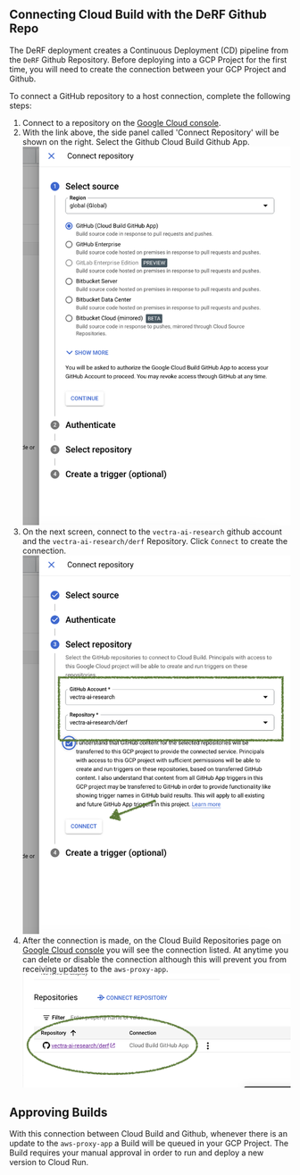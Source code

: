 ## Connecting Cloud Build with the DeRF Github Repo

The DeRF deployment creates a Continuous Deployment (CD) pipeline from the `DeRF` Github Repository.  Before deploying into a GCP Project for the first time, you will need to create the connection between your GCP Project and Github.

To connect a GitHub repository to a host connection, complete the following steps:

1. Connect to a repository on the [Google Cloud console](https://console.cloud.google.com/cloud-build/triggers;region=global/connect).
2. With the link above, the side panel called 'Connect Repository' will be shown on the right. Select the Github Cloud Build Github App.
![](../images/ConnectRespository.png)
3. On the next screen, connect to the `vectra-ai-research` github account and the `vectra-ai-research/derf` Repository.  Click `Connect` to create the connection.
![](../images/SelectRepository.png)
4. After the connection is made, on the Cloud Build Repositories page on [Google Cloud console](https://console.cloud.google.com/cloud-build/repositories/1st-gen?) you will see the connection listed.  At anytime you can delete or disable the connection although this will prevent you from receiving updates to the `aws-proxy-app`.
![](../images/Repositories.png)


## Approving Builds
With this connection between Cloud Build and Github, whenever there is an update to the `aws-proxy-app` a Build will be queued in your GCP Project.  The Build requires your manual approval in order to run and deploy a new version to Cloud Run.